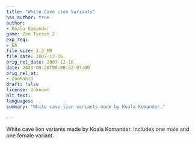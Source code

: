 ```yaml
---
title: "White Cave Lion Variants"
has_author: true
author: 
- Koala Komander
game: Zoo Tycoon 2
exp_req: 
- EA
file_size: 1.2 MB
file_date: 2007-12-16
orig_rel_date: 2007-12-16
date: 2023-09-28T00:08:52-07:00
orig_rel_at:
- ZooMania
draft: false
license: Unknown
alt_text: 
languages:
summary: "White cave lion variants made by Koala Komander."

---
```


White cave lion variants made by Koala Komander. Includes one male and one female variant.